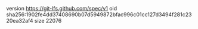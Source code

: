 version https://git-lfs.github.com/spec/v1
oid sha256:1902fe4dd37408690b07d5949872bfac996c01cc127d3494f281c2320ea32af4
size 22076
